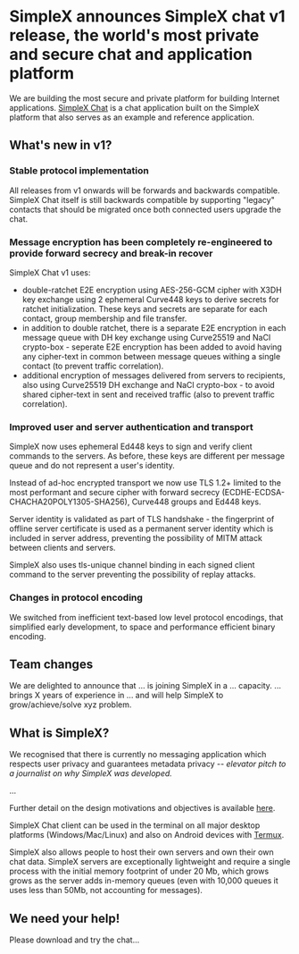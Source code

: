 # SimpleX announces SimpleX chat v1 release, the world's most private and secure chat and application platform

We are building the most secure and private platform for building Internet applications. [SimpleX Chat](https://github.com/simplex-chat/simplex-chat) is a chat application built on the SimpleX platform that also serves as an example and reference application.

## What's new in v1?

### Stable protocol implementation
All releases from v1 onwards will be forwards and backwards compatible. SimpleX Chat itself is still backwards compatible by supporting "legacy" contacts that should be migrated once both connected users upgrade the chat.

### Message encryption has been completely re-engineered to provide forward secrecy and break-in recover

SimpleX Chat v1 uses:

- double-ratchet E2E encryption using AES-256-GCM cipher with X3DH key exchange using 2 ephemeral Curve448 keys to derive secrets for ratchet initialization. These keys and secrets are separate for each contact, group membership and file transfer.
- in addition to double ratchet, there is a separate E2E encryption in each message queue with DH key exchange using Curve25519 and NaCl crypto-box - seperate E2E encryption has been added to avoid having any cipher-text in common between message queues withing a single contact (to prevent traffic correlation).
- additional encryption of messages delivered from servers to recipients, also using Curve25519 DH exchange and NaCl crypto-box - to avoid shared cipher-text in sent and received traffic (also to prevent traffic correlation).

### Improved user and server authentication and transport
SimpleX now uses ephemeral Ed448 keys to sign and verify client commands to the servers. As before, these keys are different per message queue and do not represent a user's identity.

Instead of ad-hoc encrypted transport we now use TLS 1.2+ limited to the most performant and secure cipher with forward secrecy (ECDHE-ECDSA-CHACHA20POLY1305-SHA256), Curve448 groups and Ed448 keys.

Server identity is validated as part of TLS handshake - the fingerprint of offline server certificate is used as a permanent server identity which is included in server address, preventing the possibility of MITM attack between clients and servers.

SimpleX also uses tls-unique channel binding in each signed client command to the server preventing the possibility of replay attacks.


### Changes in protocol encoding

We switched from inefficient text-based low level protocol encodings, that simplified early development, to space and performance efficient binary encoding.



## Team changes

We are delighted to announce that ... is joining SimpleX in a ... capacity. ... brings X years of experience in ... and will help SimpleX to grow/achieve/solve xyz problem.



## What is SimpleX?

We recognised that there is currently no messaging application which respects user privacy and guarantees metadata privacy -- _elevator pitch to a journalist on why SimpleX was developed._

...

Further detail on the design motivations and objectives is available [here](https://github.com/simplex-chat/simplex-chat/blob/blog/simplex.md).

SimpleX Chat client can be used in the terminal on all major desktop platforms (Windows/Mac/Linux) and also on Android devices with [Termux](https://github.com/termux).

SimpleX also allows people to host their own servers and own their own chat data. SimpleX servers are exceptionally lightweight and require a single process with the initial memory footprint of under 20 Mb, which grows grows as the server adds in-memory queues (even with 10,000 queues it uses less than 50Mb, not accounting for messages).



## We need your help!

Please download and try the chat...




